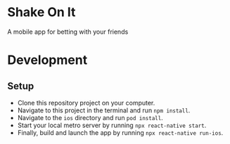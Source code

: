 # Shake On It
A mobile app for betting with your friends

# Development

## Setup

- Clone this repository project on your computer.
- Navigate to this project in the terminal and run `npm install`.
- Navigate to the `ios` directory and run `pod install`.
- Start your local metro server by running `npx react-native start`.
- Finally, build and launch the app by running `npx react-native run-ios`.